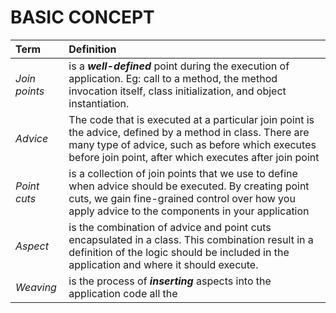 # BASIC CONCEPT
|Term|Definition|
|:---|:---|
|_Join points_|is a _**well-defined**_ point during the execution of application. Eg: call to a method, the method invocation itself, class initialization, and object instantiation.|
|_Advice_|The code that is executed at a particular join point is the advice, defined by a method in class. There are many type of advice, such as before which executes before join point, after which executes after join point|
|_Point cuts_|is a collection of join points that we use to define when advice should be executed. By creating point cuts, we gain fine-grained control over how you apply advice to the components in your application|
|_Aspect_|is the combination of advice and point cuts encapsulated in a class. This combination result in a definition of the logic should be included in the application and where it should execute.|
|_Weaving_|is the process of _**inserting**_ aspects into the application code all the |
<!--stackedit_data:
eyJoaXN0b3J5IjpbLTUzMDk0ODc3NF19
-->